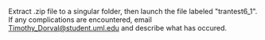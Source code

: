 Extract .zip file to a singular folder, then launch the file labeled "trantest6_1". If any complications are encountered, email
Timothy_Dorval@student.uml.edu and describe what has occured.
